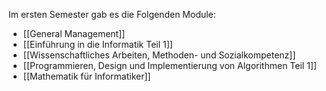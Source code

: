 Im ersten Semester gab es die Folgenden Module:

- [[General Management]]
- [[Einführung in die Informatik Teil 1]]
- [[Wissenschaftliches Arbeiten, Methoden- und Sozialkompetenz]]
- [[Programmieren, Design und Implementierung von Algorithmen Teil 1]]
- [[Mathematik für Informatiker]]